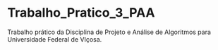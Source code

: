 # Trabalho_Pratico_3_PAA
Trabalho prático da Disciplina de Projeto e Análise de Algoritmos para Universidade Federal de VIçosa.
